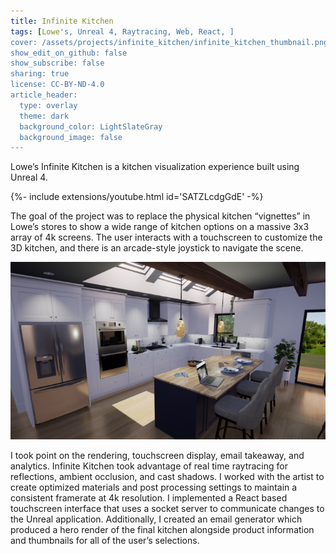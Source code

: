```yaml
---
title: Infinite Kitchen
tags: [Lowe's, Unreal 4, Raytracing, Web, React, ]
cover: /assets/projects/infinite_kitchen/infinite_kitchen_thumbnail.png
show_edit_on_github: false
show_subscribe: false
sharing: true
license: CC-BY-ND-4.0
article_header:
  type: overlay
  theme: dark
  background_color: LightSlateGray
  background_image: false
---
```


Lowe’s Infinite Kitchen is a kitchen visualization experience built using Unreal 4.

<!--more-->

{%- include extensions/youtube.html id='SATZLcdgGdE' -%}


The goal of the project was to replace the physical kitchen “vignettes” in Lowe’s stores to show a wide range of kitchen options on a massive 3x3 array of 4k screens. The user interacts with a touchscreen to customize the 3D kitchen, and there is an arcade-style joystick to navigate the scene.

![image](/assets/projects/infinite_kitchen/hero.png)

I took point on the rendering, touchscreen display, email takeaway, and analytics. Infinite Kitchen took advantage of real time raytracing for reflections, ambient occlusion, and cast shadows. I worked with the artist to create optimized materials and post processing settings to maintain a consistent framerate at 4k resolution. I implemented a React based touchscreen interface that uses a socket server to communicate changes to the Unreal application. Additionally, I created an email generator which produced a hero render of the final kitchen alongside product information and thumbnails for all of the user’s selections.
